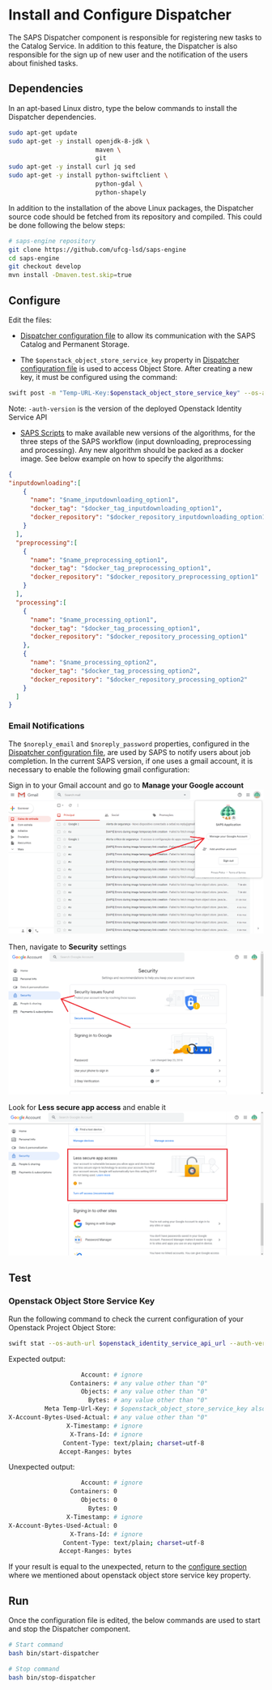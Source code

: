 # Install and Configure Dispatcher

The SAPS Dispatcher component is responsible for registering new tasks to the Catalog Service. In addition to this feature, the Dispatcher is also responsible for the sign up of new user and the notification of the users about finished tasks.
  
## Dependencies

In an apt-based Linux distro, type the below commands to install the Dispatcher dependencies.

```bash
sudo apt-get update
sudo apt-get -y install openjdk-8-jdk \
                        maven \
                        git
sudo apt-get -y install curl jq sed
sudo apt-get -y install python-swiftclient \
                        python-gdal \
                        python-shapely
```

In addition to the installation of the above Linux packages, the Dispatcher source code should be fetched from its repository and compiled. This could be done following the below steps:

```bash
# saps-engine repository
git clone https://github.com/ufcg-lsd/saps-engine
cd saps-engine
git checkout develop
mvn install -Dmaven.test.skip=true
```

## Configure

Edit the files:
- [Dispatcher configuration file](/config/dispatcher.conf) to allow its communication with the SAPS Catalog and Permanent Storage.

- The `$openstack_object_store_service_key` property in [Dispatcher configuration file](/config/dispatcher.conf) is used to access Object Store. After creating a new key, it must be configured using the command:

```bash
swift post -m "Temp-URL-Key:$openstack_object_store_service_key" --os-auth-url $openstack_identity_service_api_url --auth-version 3 --os-user-id $openstack_user_id --os-password $openstack_user_password --os-project-id $openstack_project_id
```

Note: ```-auth-version``` is the version of the deployed Openstack Identity Service API

- [SAPS Scripts](/resources/execution_script_tags.json) to make available new versions of the algorithms, for the three steps of the SAPS workflow (input downloading, preprocessing and processing). Any new algorithm should be packed as a docker image. See below example on how to specify the algorithms:
    
```json
{
"inputdownloading":[
    {
      "name": "$name_inputdownloading_option1",
      "docker_tag": "$docker_tag_inputdownloading_option1",
      "docker_repository": "$docker_repository_inputdownloading_option1"
    }
  ],
  "preprocessing":[
    {
      "name": "$name_preprocessing_option1",
      "docker_tag": "$docker_tag_preprocessing_option1",
      "docker_repository": "$docker_repository_preprocessing_option1"
    }
  ],
  "processing":[
    {
      "name": "$name_processing_option1",
      "docker_tag": "$docker_tag_processing_option1",
      "docker_repository": "$docker_repository_processing_option1"
    },
    {
      "name": "$name_processing_option2",
      "docker_tag": "$docker_tag_processing_option2",
      "docker_repository": "$docker_repository_processing_option2"
    }
  ]
}
```

### Email Notifications

The `$noreply_email` and `$noreply_password` properties, configured in the [Dispatcher configuration file](/config/dispatcher.conf), are used by SAPS to notify users about job completion. In the current SAPS version, if one uses a gmail account, it is necessary to enable the following gmail configuration:

Sign in to your Gmail account and go to **Manage your Google account**
![Manage your Google account](img/dispatcher-install-configure-noreply-email-img1.png)

Then, navigate to **Security** settings
![Security settings](img/dispatcher-install-configure-noreply-email-img2.png)

Look for **Less secure app access** and enable it
![Less secure app access](img/dispatcher-install-configure-noreply-email-img3.png)

## Test

### Openstack Object Store Service Key

Run the following command to check the current configuration of your Openstack Project Object Store:

```bash
swift stat --os-auth-url $openstack_identity_service_api_url --auth-version 3 --os-user-id $openstack_user_id --os-password $openstack_user_password --os-project-id $openstack_project_id
```

Expected output:
```bash
                    Account: # ignore
                 Containers: # any value other than "0"
                    Objects: # any value other than "0"
                      Bytes: # any value other than "0"
          Meta Temp-Url-Key: # $openstack_object_store_service_key also the one configured in /config/dispatcher
X-Account-Bytes-Used-Actual: # any value other than "0"
                X-Timestamp: # ignore
                 X-Trans-Id: # ignore
               Content-Type: text/plain; charset=utf-8
              Accept-Ranges: bytes
```

Unexpected output:
```bash
                    Account: # ignore
                 Containers: 0
                    Objects: 0
                      Bytes: 0
                X-Timestamp: # ignore
X-Account-Bytes-Used-Actual: 0
                 X-Trans-Id: # ignore
               Content-Type: text/plain; charset=utf-8
              Accept-Ranges: bytes
```

If your result is equal to the unexpected, return to the [configure section](https://github.com/ufcg-lsd/saps-engine/blob/develop/docs/dispatcher-install.md#configure) where we mentioned about openstack object store service key property.

## Run

Once the configuration file is edited, the below commands are used to start and stop the Dispatcher component.

```bash
# Start command
bash bin/start-dispatcher
```

```bash
# Stop command
bash bin/stop-dispatcher
```

